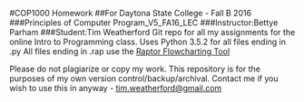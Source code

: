 #COP1000 Homework
##For Daytona State College - Fall B 2016
###Principles of Computer Program_V5_FA16_LEC
###Instructor:Bettye Parham
###Student:Tim Weatherford
Git repo for all my assignments for the online Intro to Programming class.
Uses Python 3.5.2 for all files ending in .py 
All files ending in .rap use the [Raptor Flowcharting Tool](http://raptor.martincarlisle.com/)

Please do not plagiarize or copy my work. This repository is for the purposes of my own version control/backup/archival.
Contact me if you wish to use this in anyway - tim.weatherford@gmail.com